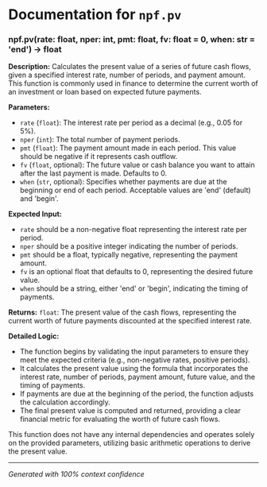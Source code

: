 # Documentation for `npf.pv`

### npf.pv(rate: float, nper: int, pmt: float, fv: float = 0, when: str = 'end') -> float

**Description:**
Calculates the present value of a series of future cash flows, given a specified interest rate, number of periods, and payment amount. This function is commonly used in finance to determine the current worth of an investment or loan based on expected future payments.

**Parameters:**
- `rate` (`float`): The interest rate per period as a decimal (e.g., 0.05 for 5%).
- `nper` (`int`): The total number of payment periods.
- `pmt` (`float`): The payment amount made in each period. This value should be negative if it represents cash outflow.
- `fv` (`float`, optional): The future value or cash balance you want to attain after the last payment is made. Defaults to 0.
- `when` (`str`, optional): Specifies whether payments are due at the beginning or end of each period. Acceptable values are 'end' (default) and 'begin'.

**Expected Input:**
- `rate` should be a non-negative float representing the interest rate per period.
- `nper` should be a positive integer indicating the number of periods.
- `pmt` should be a float, typically negative, representing the payment amount.
- `fv` is an optional float that defaults to 0, representing the desired future value.
- `when` should be a string, either 'end' or 'begin', indicating the timing of payments.

**Returns:**
`float`: The present value of the cash flows, representing the current worth of future payments discounted at the specified interest rate.

**Detailed Logic:**
- The function begins by validating the input parameters to ensure they meet the expected criteria (e.g., non-negative rates, positive periods).
- It calculates the present value using the formula that incorporates the interest rate, number of periods, payment amount, future value, and the timing of payments.
- If payments are due at the beginning of the period, the function adjusts the calculation accordingly.
- The final present value is computed and returned, providing a clear financial metric for evaluating the worth of future cash flows. 

This function does not have any internal dependencies and operates solely on the provided parameters, utilizing basic arithmetic operations to derive the present value.

---
*Generated with 100% context confidence*
